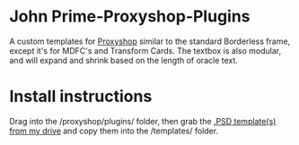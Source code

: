 # John Prime-Proxyshop-Plugins
A custom templates for [Proxyshop](https://drive.google.com/drive/folders/1L_uG3so5GxyM3CVpFHuZSYsOZOdF6n5W?usp=share_link) similar to the standard Borderless frame, except it's for MDFC's and Transform Cards. The textbox is also modular, and will expand and shrink based on the length of oracle text.

# Install instructions
Drag into the /proxyshop/plugins/ folder, then grab the [.PSD template(s) from my drive](https://drive.google.com/drive/folders/1L_uG3so5GxyM3CVpFHuZSYsOZOdF6n5W?usp=share_link) and copy them into the /templates/ folder.

